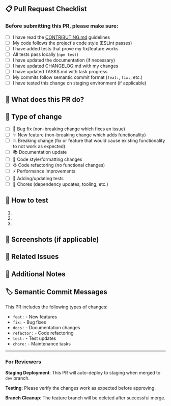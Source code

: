 ## 📋 Pull Request Checklist

### Before submitting this PR, please make sure:

- [ ] I have read the [CONTRIBUTING.md](../CONTRIBUTING.md) guidelines
- [ ] My code follows the project's code style (ESLint passes)
- [ ] I have added tests that prove my fix/feature works
- [ ] All tests pass locally (`npm test`)
- [ ] I have updated the documentation (if necessary)
- [ ] I have updated CHANGELOG.md with my changes
- [ ] I have updated TASKS.md with task progress
- [ ] My commits follow semantic commit format (`feat:`, `fix:`, etc.)
- [ ] I have tested this change on staging environment (if applicable)

## 🎯 What does this PR do?

<!-- Provide a brief description of the changes -->

## 🔧 Type of change

- [ ] 🐛 Bug fix (non-breaking change which fixes an issue)
- [ ] ✨ New feature (non-breaking change which adds functionality)
- [ ] 💥 Breaking change (fix or feature that would cause existing functionality to not work as expected)
- [ ] 📚 Documentation update
- [ ] 🎨 Code style/formatting changes
- [ ] ♻️ Code refactoring (no functional changes)
- [ ] ⚡ Performance improvements
- [ ] 🧪 Adding/updating tests
- [ ] 🔧 Chores (dependency updates, tooling, etc.)

## 🚀 How to test

<!-- Describe the steps to test this change -->

1.
2.
3.

## 📸 Screenshots (if applicable)

<!-- Add screenshots here if your changes affect the UI -->

## 🔗 Related Issues

<!-- Link to related issues, e.g., "Closes #123" or "Addresses #456" -->

## 📝 Additional Notes

<!-- Any additional information that reviewers should know -->

## 🏷️ Semantic Commit Messages

This PR includes the following types of changes:
- `feat:` - New features
- `fix:` - Bug fixes
- `docs:` - Documentation changes
- `refactor:` - Code refactoring
- `test:` - Test updates
- `chore:` - Maintenance tasks

---

### For Reviewers

**Staging Deployment**: This PR will auto-deploy to staging when merged to `dev` branch.

**Testing**: Please verify the changes work as expected before approving.

**Branch Cleanup**: The feature branch will be deleted after successful merge.
